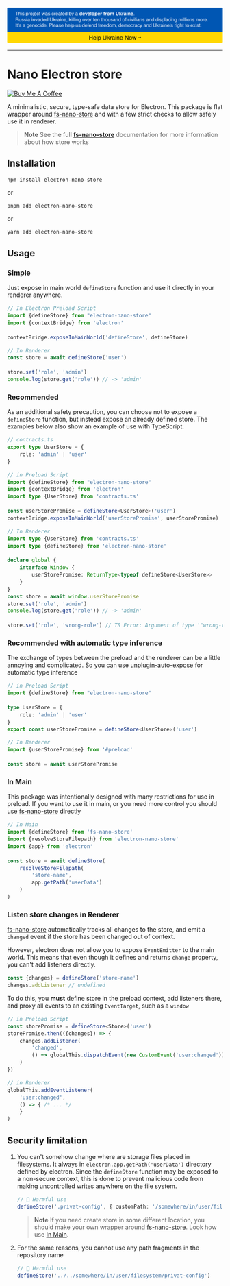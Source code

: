 [![Stand With Ukraine](https://raw.githubusercontent.com/vshymanskyy/StandWithUkraine/main/banner-direct-single.svg)](https://stand-with-ukraine.pp.ua)

---

# Nano Electron store

<a href="https://www.buymeacoffee.com/kozack" target="_blank"><img src="https://cdn.buymeacoffee.com/buttons/v2/default-red.png" height="60" alt="Buy Me A Coffee"></a>

A minimalistic, secure, type-safe data store for Electron. This package is flat wrapper around [fs-nano-store] and
with a few strict checks to allow safely use it in renderer.

> **Note**
> See the full **[fs-nano-store]** documentation for more information about how store works

## Installation

```
npm install electron-nano-store
```

or

```
pnpm add electron-nano-store
```

or

```
yarn add electron-nano-store
```

## Usage

### Simple

Just expose in main world `defineStore` function and use it directly in your renderer anywhere.

```ts
// In Electron Preload Script
import {defineStore} from "electron-nano-store"
import {contextBridge} from 'electron'

contextBridge.exposeInMainWorld('defineStore', defineStore)
```

```ts
// In Renderer
const store = await defineStore('user')

store.set('role', 'admin')
console.log(store.get('role')) // -> 'admin'
```

### Recommended

As an additional safety precaution, you can choose not to expose a `defineStore` function, but instead expose an already
defined store.
The examples below also show an example of use with TypeScript.

```ts
// contracts.ts
export type UserStore = {
	role: 'admin' | 'user'
}
```

```ts
// in Preload Script
import {defineStore} from "electron-nano-store"
import {contextBridge} from 'electron'
import type {UserStore} from 'contracts.ts'

const userStorePromise = defineStore<UserStore>('user')
contextBridge.exposeInMainWorld('userStorePromise', userStorePromise)
```

```ts
// In Renderer
import type {UserStore} from 'contracts.ts'
import type {defineStore} from 'electron-nano-store'

declare global {
	interface Window {
		userStorePromise: ReturnType<typeof defineStore<UserStore>>
	}
}
const store = await window.userStorePromise
store.set('role', 'admin')
console.log(store.get('role')) // -> 'admin'

store.set('role', 'wrong-role') // TS Error: Argument of type '"wrong-role"' is not assignable to parameter of type '"admin" | "user"'
```

### Recommended with automatic type inference

The exchange of types between the preload and the renderer can be a little annoying and complicated. So you can
use [unplugin-auto-expose](https://github.com/cawa-93/unplugin-auto-expose) for automatic type inference

```ts
// in Preload Script
import {defineStore} from "electron-nano-store"

type UserStore = {
	role: 'admin' | 'user'
}
export const userStorePromise = defineStore<UserStore>('user')
```

```ts
// In Renderer
import {userStorePromise} from '#preload'

const store = await userStorePromise
```

### In Main

This package was intentionally designed with many restrictions for use in preload. If you want to use it in main, or you
need more control you should use [fs-nano-store] directly

```ts
// In Main
import {defineStore} from 'fs-nano-store'
import {resolveStoreFilepath} from 'electron-nano-store'
import {app} from 'electron'

const store = await defineStore(
	resolveStoreFilepath(
		'store-name',
		app.getPath('userData')
	)
)
```

### Listen store changes in Renderer

[fs-nano-store] automatically tracks all changes to the store, and emit a `changed` event if the store has been changed
out of context.

However, electron does not allow you to expose `EventEmitter` to the main world. This means that even though it defines
and returns `change` property, you can't add listeners directly.

```ts
const {changes} = defineStore('store-name')
changes.addListener // undefined
```

To do this, you **must** define store in the preload context, add listeners there, and proxy all events to an
existing `EventTarget`, such as a `window`

```ts
// in Preload Script
const storePromise = defineStore<Store>('user')
storePromise.then(({changes}) => {
	changes.addListener(
		'changed',
		() => globalThis.dispatchEvent(new CustomEvent('user:changed')),
	)
})
```

```ts
// in Renderer
globalThis.addEventListener(
	'user:changed',
	() => { /* ... */
	}
)
```

## Security limitation

1. You can't somehow change where are storage files placed in filesystems.
   It always in `electron.app.getPath('userData')` directory defined by electron.
   Since the `defineStore` function may be exposed to a non-secure context, this is done to prevent malicious code from
   making
   uncontrolled writes anywhere on the file system.
    ```ts
    // 🚫 Harmful use
    defineStore('.privat-config', { customPath: '/somewhere/in/user/filesystem/' })
    ```
   > **Note**
   > If you need create store in some different location, you should make your own wrapper around [fs-nano-store]. Look
   how use [In Main](#in-main).
2. For the same reasons, you cannot use any path fragments in the repository name
    ```ts
    // 🚫 Harmful use
    defineStore('../../somewhere/in/user/filesystem/privat-config')
    ```

[fs-nano-store]: https://github.com/cawa-93/fs-nano-store
